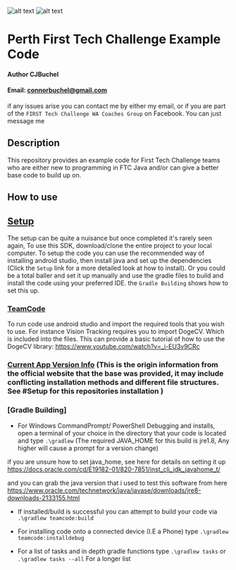 ![alt text](https://github.com/A-Loose-Screw/FTC_PerthComp_Example_Code/blob/master/ftc_app-4.3/Images/frc_0.jpg)
![alt text](https://github.com/A-Loose-Screw/FTC_PerthComp_Example_Code/blob/master/ftc_app-4.3/Images/ftc_0.jpg)



Perth First Tech Challenge Example Code
=======================================
#### Author CJBuchel
#### Email: connorbuchel@gmail.com

if any issues arise you can contact me by either my email, or if you are part of the `FIRST Tech Challenge WA Coaches Group` on Facebook. You can just message me
## Description
This repository provides an example code for First Tech Challenge teams who are either new to programming in FTC Java and/or can give a better base code to build up on. 

## How to use 

## [Setup](https://github.com/ftctechnh/ftc_app/wiki/Android-Studio-Tutorial)
The setup can be quite a nuisance but once completed it's rarely seen again, To use this SDK, download/clone the entire project to your local computer. To setup the code you can use the recommended way of installing android studio, then install java and set up the dependencies (Click the `Setup` link for a more detailed look at how to install). Or you could be a total baller and set it up manually and use the gradle files to build and install the code using your preferred IDE. the `Gradle Building` shows how to set this up.

### [TeamCode](ftc_app-4.3/TeamCode)
To run code use android studio and import the required tools that you wish to use. For instance Vision Tracking requires you to import DogeCV. Which is included into the files. This can provide a basic tutorial of how to use the DogeCV library: https://www.youtube.com/watch?v=_i-EU3v9CRc

### [Current App Version Info](ftc_app-4.3) (This is the origin information from the official website that the base was provided, it may include conflicting installation methods and different file structures. See #Setup for this repositories installation )


### [Gradle Building] 
- For Windows CommandPrompt/ PowerShell Debugging and installs, open a terminal of your choice in the directory that your code is located and type `.\gradlew` (The required JAVA_HOME for this build is jre1.8, Any higher will cause a prompt for a version change)

if you are unsure how to set java_home, see here for details on setting it up https://docs.oracle.com/cd/E19182-01/820-7851/inst_cli_jdk_javahome_t/

and you can grab the java version that i used to test this software from here https://www.oracle.com/technetwork/java/javase/downloads/jre8-downloads-2133155.html

- If installed/build is successful you can attempt to build your code via `.\gradlew teamcode:build` 
- For installing code onto a connected device (I.E a Phone) type `.\gradlew teamcode:installdebug`

- For a list of tasks and in depth gradle functions type `.\gradlew tasks` or `.\gradlew tasks --all` For a longer list
